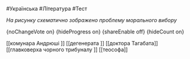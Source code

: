 #Українська #Література #Тест

*На рисунку схематично зображено проблему морального вибору*

{noChangeVote on}
{hideProgress on}
{shareEnable off}
{hideCount on}

[[комунара Андрюші ]]
[[дегенерата ]]
[[доктора Тагабата]]
[[главковерха чорного трибуналу ]]
[[теософа]]
